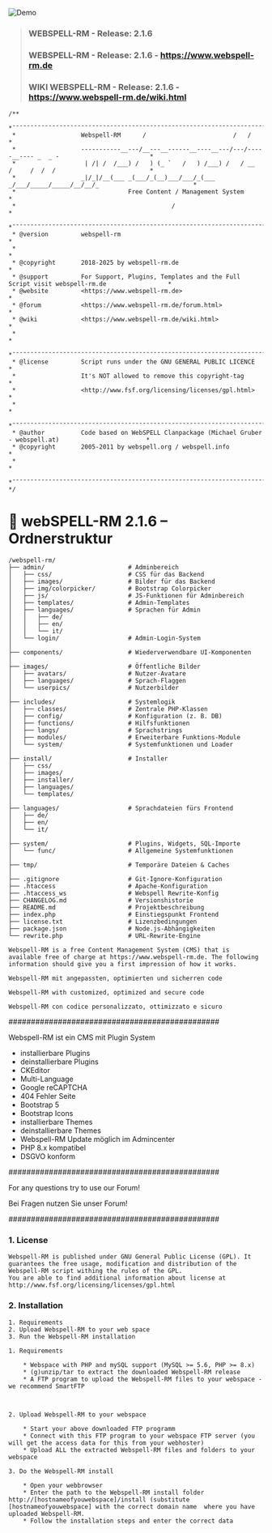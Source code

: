 ![Demo](https://www.webspell-rm.de/includes/plugins/pic_update/images/179.png)
>											  
>### WEBSPELL-RM - Release: 2.1.6
>						   
>### WEBSPELL-RM - Release: 2.1.6 - https://www.webspell-rm.de
>
>### WIKI WEBSPELL-RM - Release: 2.1.6 - https://www.webspell-rm.de/wiki.html
>
```
/**
 *¯¯¯¯¯¯¯¯¯¯¯¯¯¯¯¯¯¯¯¯¯¯¯¯¯¯¯¯¯¯¯¯¯¯¯¯¯¯¯¯¯¯¯¯¯¯¯¯¯¯¯¯¯¯¯¯¯¯¯¯¯¯¯¯¯¯¯¯¯¯¯¯¯¯¯¯¯¯¯¯¯¯¯¯¯¯¯¯¯¯¯¯¯¯¯¯¯¯¯¯¯¯¯¯¯¯¯*
 *                  Webspell-RM      /                        /   /                                          *
 *                  -----------__---/__---__------__----__---/---/-----__---- _  _ -                         *
 *                   | /| /  /___) /   ) (_ `   /   ) /___) /   / __  /     /  /  /                          *
 *                  _|/_|/__(___ _(___/_(__)___/___/_(___ _/___/_____/_____/__/__/_                          *
 *                               Free Content / Management System                                            *
 *                                           /                                                               *
 *¯¯¯¯¯¯¯¯¯¯¯¯¯¯¯¯¯¯¯¯¯¯¯¯¯¯¯¯¯¯¯¯¯¯¯¯¯¯¯¯¯¯¯¯¯¯¯¯¯¯¯¯¯¯¯¯¯¯¯¯¯¯¯¯¯¯¯¯¯¯¯¯¯¯¯¯¯¯¯¯¯¯¯¯¯¯¯¯¯¯¯¯¯¯¯¯¯¯¯¯¯¯¯¯¯¯¯*
 * @version         webspell-rm                                                                              *
 *                                                                                                           *
 * @copyright       2018-2025 by webspell-rm.de                                                              *
 * @support         For Support, Plugins, Templates and the Full Script visit webspell-rm.de                 *
 * @website         <https://www.webspell-rm.de>                                                             *
 * @forum           <https://www.webspell-rm.de/forum.html>                                                  *
 * @wiki            <https://www.webspell-rm.de/wiki.html>                                                   *
 *                                                                                                           *
 *¯¯¯¯¯¯¯¯¯¯¯¯¯¯¯¯¯¯¯¯¯¯¯¯¯¯¯¯¯¯¯¯¯¯¯¯¯¯¯¯¯¯¯¯¯¯¯¯¯¯¯¯¯¯¯¯¯¯¯¯¯¯¯¯¯¯¯¯¯¯¯¯¯¯¯¯¯¯¯¯¯¯¯¯¯¯¯¯¯¯¯¯¯¯¯¯¯¯¯¯¯¯¯¯¯¯¯*
 * @license         Script runs under the GNU GENERAL PUBLIC LICENCE                                         *
 *                  It's NOT allowed to remove this copyright-tag                                            *
 *                  <http://www.fsf.org/licensing/licenses/gpl.html>                                         *
 *                                                                                                           *
 *¯¯¯¯¯¯¯¯¯¯¯¯¯¯¯¯¯¯¯¯¯¯¯¯¯¯¯¯¯¯¯¯¯¯¯¯¯¯¯¯¯¯¯¯¯¯¯¯¯¯¯¯¯¯¯¯¯¯¯¯¯¯¯¯¯¯¯¯¯¯¯¯¯¯¯¯¯¯¯¯¯¯¯¯¯¯¯¯¯¯¯¯¯¯¯¯¯¯¯¯¯¯¯¯¯¯¯*
 * @author          Code based on WebSPELL Clanpackage (Michael Gruber - webspell.at)                        *
 * @copyright       2005-2011 by webspell.org / webspell.info                                                *
 *                                                                                                           *
 *¯¯¯¯¯¯¯¯¯¯¯¯¯¯¯¯¯¯¯¯¯¯¯¯¯¯¯¯¯¯¯¯¯¯¯¯¯¯¯¯¯¯¯¯¯¯¯¯¯¯¯¯¯¯¯¯¯¯¯¯¯¯¯¯¯¯¯¯¯¯¯¯¯¯¯¯¯¯¯¯¯¯¯¯¯¯¯¯¯¯¯¯¯¯¯¯¯¯¯¯¯¯¯¯¯¯¯*
*/
```

# 📁 webSPELL-RM 2.1.6 – Ordnerstruktur
````
/webspell-rm/
├── admin/                       # Adminbereich
│   ├── css/                     # CSS für das Backend
│   ├── images/                  # Bilder für das Backend
│   ├── img/colorpicker/         # Bootstrap Colorpicker
│   ├── js/                      # JS-Funktionen für Adminbereich
│   ├── templates/               # Admin-Templates
│   ├── languages/               # Sprachen für Admin
│   │   ├── de/
│   │   ├── en/
│   │   └── it/
│   └── login/                   # Admin-Login-System
│
├── components/                  # Wiederverwendbare UI-Komponenten
│
├── images/                      # Öffentliche Bilder
│   ├── avatars/                 # Nutzer-Avatare
│   ├── languages/               # Sprach-Flaggen
│   └── userpics/                # Nutzerbilder
│
├── includes/                    # Systemlogik
│   ├── classes/                 # Zentrale PHP-Klassen
│   ├── config/                  # Konfiguration (z. B. DB)
│   ├── functions/               # Hilfsfunktionen
│   ├── langs/                   # Sprachstrings
│   ├── modules/                 # Erweiterbare Funktions-Module
│   └── system/                  # Systemfunktionen und Loader
│
├── install/                     # Installer
│   ├── css/
│   ├── images/
│   ├── installer/
│   ├── languages/
│   └── templates/
│
├── languages/                   # Sprachdateien fürs Frontend
│   ├── de/
│   ├── en/
│   └── it/
│
├── system/                      # Plugins, Widgets, SQL-Importe
│   └── func/                    # Allgemeine Systemfunktionen
│
├── tmp/                         # Temporäre Dateien & Caches
│
├── .gitignore                   # Git-Ignore-Konfiguration
├── .htaccess                    # Apache-Konfiguration
├── .htaccess_ws                 # Webspell Rewrite-Konfig
├── CHANGELOG.md                 # Versionshistorie
├── README.md                    # Projektbeschreibung
├── index.php                    # Einstiegspunkt Frontend
├── license.txt                  # Lizenzbedingungen
├── package.json                 # Node.js-Abhängigkeiten
└── rewrite.php                  # URL-Rewrite-Engine

````

	Webspell-RM is a free Content Management System (CMS) that is available free of charge at https://www.webspell-rm.de. The following information should give you a first impression of how it works.

	Webspell-RM mit angepassten, optimierten und sicherren code

	Webspell-RM with customized, optimized and secure code

	Webspell-RM con codice personalizzato, ottimizzato e sicuro

###############################################

Webspell-RM ist ein CMS mit Plugin System

- installierbare Plugins
- deinstallierbare Plugins
- CKEditor
- Multi-Language
- Google reCAPTCHA
- 404 Fehler Seite
- Bootstrap 5
- Bootstrap Icons
- installierbare Themes
- deinstallierbare Themes
- Webspell-RM Update möglich im Admincenter
- PHP 8.x kompatibel
- DSGVO konform

###############################################

For any questions try to use our Forum!

Bei Fragen nutzen Sie unser Forum!

###############################################

### 1. License

	Webspell-RM is published under GNU General Public License (GPL). It guarantees the free usage, modification and distribution of the Webspell-RM script withing the rules of the GPL.
	You are able to find additional information about license at http://www.fsf.org/licensing/licenses/gpl.html

### 2. Installation

	1. Requirements
	2. Upload Webspell-RM to your web space
	3. Run the Webspell-RM installation

	1. Requirements

	    * Webspace with PHP and mySQL support (MySQL >= 5.6, PHP >= 8.x)
	    * (g)unzip/tar to extract the downloaded Webspell-RM release
	    * A FTP program to upload the Webspell-RM files to your webspace - we recommend SmartFTP



	2. Upload Webspell-RM to your webspace

	    * Start your above downloaded FTP programm
	    * Connect with this FTP program to your webspace FTP server (you will get the access data for this from your webhoster)
	    * Upload ALL the extracted Webspell-RM files and folders to your webspace

	3. Do the Webspell-RM install

	    * Open your webbrowser
	    * Enter the path to the Webspell-RM install folder http://[hostnameofyouwebspace]/install (substitute [hostnameofyouwebspace] with the correct domain name  where you have uploaded Webspell-RM.
	    * Follow the installation steps and enter the correct data